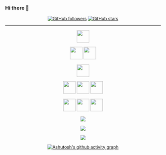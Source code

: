 ### Hi there 👋

<!--
**elifsenaerdogan/elifsenaerdogan** is a ✨ _special_ ✨ repository because its `README.md` (this file) appears on your GitHub profile.

Here are some ideas to get you started:

- 🔭 I’m currently working on ...
- 🌱 I’m currently learning ...
- 👯 I’m looking to collaborate on ...
- 🤔 I’m looking for help with ...
- 💬 Ask me about ...
- 📫 How to reach me: ...
- 😄 Pronouns: ...
- ⚡ Fun fact: ...
-->

<!-- ![GitHub stars](https://img.shields.io/github/stars/elifsenaerdogan?style=social) -->
<div align="center">

[![GitHub followers](https://img.shields.io/github/followers/elifsenaerdogan?style=flat&logo=github)](https://github.com/elifsenaerdogan?tab=followers)
[![GitHub stars](https://img.shields.io/github/stars/elifsenaerdogan?style=flat&logo=github&)](https://github.com/elifsenaerdogan?tab=repositories)
<!--- [![Github visitors](https://visitor-badge.glitch.me/badge?page_id=elifsenaerdogan.visitor-badge)](https://gitHub.com/elifsenaerdogan) -->

<!-- <img src="https://c.tenor.com/GKlLEY5omHwAAAAC/bored-anime.gif"> -->
<hr>


[//]: # (## ⬇️ Contact me via these platforms!)


[//]: # (<a href="[https://www.linkedin.com/in/elifsenaerdogan/]" target="_blank"><img src="https://user-images.githubusercontent.com/61664693/116171176-f19f5b00-a710-11eb-84e9-b16771b30e2d.png" width="55x"></img></a>)



[//]: # (<a href="mailto:elifsenaerdogan18@gmail.com" target="_blank"><img src="https://user-images.githubusercontent.com/61664693/116171180-f237f180-a710-11eb-9aea-560e6d4490b7.png" width="55px"></img></a>)



  

<!--
<img src="https://img.shields.io/badge/Python-0b8056??style=flat-square&logo=python&logoColor=white"></img>
<img src="https://img.shields.io/badge/C%23-953DAC??style=flat-square&logo=c-sharp&logoColor=white"></img>
<img src="https://img.shields.io/badge/JavaScript-EFD81D??style=flat-square&logo=javascript&logoColor=black"></img>
<img src="https://img.shields.io/badge/Java-9E0000??style=flat-square&logo=java&logoColor=white"></img>
<img src="https://img.shields.io/badge/Ionic-5291FF??style=flat-square&logo=ionic&logoColor=white"></img>
<img src="https://img.shields.io/badge/Flutter-015496??style=flat-square&logo=flutter&logoColor=white"></img>
<img src="https://img.shields.io/badge/Dart-183B55??style=flat-square&logo=dart&logoColor=white"></img>
<img src="https://img.shields.io/badge/TypeScript-2F74C0??style=flat-square&logo=typescript&logoColor=white"></img>
<img src="https://img.shields.io/badge/.Net-6B18E7??style=flat-square&logo=.net&logoColor=white"></img>
<img src="https://img.shields.io/badge/PHP-8892BF??style=flat-square&logo=php&logoColor=white"></img>
<img src="https://img.shields.io/badge/CSS-0B75C2??style=flat-square&logo=css3&logoColor=white"></img>
<img src="https://img.shields.io/badge/HTML5-DD4B25??style=flat-square&logo=html5&logoColor=white"></img>
-->

<a href="https://www.python.org/"><img src="https://user-images.githubusercontent.com/61664693/116169127-b307a180-a70c-11eb-9097-06d1f280065e.png" width="40px"></img></a>

<a href="https://www.javascript.com/"><img src="https://user-images.githubusercontent.com/61664693/116169142-b569fb80-a70c-11eb-8de0-029cbc2b2aef.png" width="40px"></img></a>
 <a href="https://nodejs.org/en/" ><img src="https://user-images.githubusercontent.com/61664693/116169136-b4d16500-a70c-11eb-8418-48daba4e08ef.png" width="40px"></img></a>

<a href="https://www.java.com/"><img src="https://user-images.githubusercontent.com/61664693/116169128-b3a03800-a70c-11eb-8fbe-55a5c4ad2689.png" width="40px"></img></a>

<a href="https://www.typescriptlang.org/"><img src="https://user-images.githubusercontent.com/61664693/116169149-b6029200-a70c-11eb-9169-e68b84f77b9c.png" width="40px"></img></a>
<a href="https://flutter.dev/"><img src="https://user-images.githubusercontent.com/61664693/116169134-b438ce80-a70c-11eb-9029-35fbfdd926ae.png" width="40px"></img></a>
<a href="https://dart.dev/" ><img src="https://user-images.githubusercontent.com/61664693/116169151-b69b2880-a70c-11eb-9b5f-d6963d384b83.png" width="40px"></img></a>

<a href="https://spring.io/" ><img src="https://user-images.githubusercontent.com/61664693/117315252-3012e380-ae90-11eb-9b64-1e3affd3b07d.png" width="40px"></img></a>
<a href="https://reactjs.org/" ><img src="https://user-images.githubusercontent.com/61664693/116169130-b3a03800-a70c-11eb-9a72-bc4842458b80.png" width="40px"></img></a>
<a href="https://angular.io/" ><img src="https://user-images.githubusercontent.com/61664693/116169133-b438ce80-a70c-11eb-8e91-4d57e3f94851.png" width="40px"></img></a>


<p align="center">
  <p>
    <a href="https://github.com/elifsenaerdogan" target="_blank">
    <img src="https://github-readme-stats.vercel.app/api?username=elifsenaerdogan&count_private=true&show_icons=true&theme=nord">
      </a>
</p>
  <p>
  <a href="https://github.com/elifsenaerdogan" target="_blank">
  <img align="center" src="https://github-readme-streak-stats.herokuapp.com?user=elifsenaerdogan&theme=nord&date_format=j%20M%5B%20Y%5D" />
  </a>
  </p>



  <a href="https://github.com/elifsenaerdogan?tab=repositories" target="_blank">
  <img src="https://github-readme-stats.vercel.app/api/top-langs/?username=elifsenaerdogan&layout=compact&show_icons=true&theme=nord">
  </a>


[![Ashutosh's github activity graph](https://github-readme-activity-graph.cyclic.app/graph?username=elifsenaerdogan&theme=nord)](https://github.com/elifsenaerdogan)
</div>

